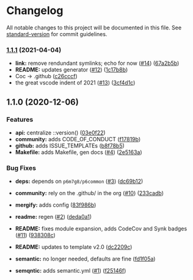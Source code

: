 # Changelog

All notable changes to this project will be documented in this file. See [standard-version](https://github.com/conventional-changelog/standard-version) for commit guidelines.

### [1.1.1](https://github.com/p6m7g8/p6shell/compare/v1.1.0...v1.1.1) (2021-04-04)


* **link:** remove rendundant symlinks; echo for now ([#14](https://github.com/p6m7g8/p6shell/issues/14)) ([67a2b5b](https://github.com/p6m7g8/p6shell/commit/67a2b5bbe0b2a37a42d45a87cf842ba2af8cdc8b))
* **README:** updates generator ([#12](https://github.com/p6m7g8/p6shell/issues/12)) ([1c17b8b](https://github.com/p6m7g8/p6shell/commit/1c17b8b01c8b10cdce46a26aeecd2b480d29dd8e))
* Coc -> .github ([c26cccf](https://github.com/p6m7g8/p6shell/commit/c26cccfa4479e3b56d08e0b3f06b99ca1ec4690f))
* the great vscode indent of 2021 ([#13](https://github.com/p6m7g8/p6shell/issues/13)) ([3cf4d1c](https://github.com/p6m7g8/p6shell/commit/3cf4d1c0449134c27913472f750724555f9c3c3e))

## 1.1.0 (2020-12-06)


### Features

* **api:** centralize ::version() ([03e0f22](https://github.com/p6m7g8/p6shell/commit/03e0f2295dfce1fd70b15f9395bf521b8fb7436a))
* **community:** adds CODE_OF_CONDUCT ([f17819b](https://github.com/p6m7g8/p6shell/commit/f17819bc232cd0119d3a0cebbc155452f4316545))
* **github:** adds ISSUE_TEMPLATEs ([b8f78b5](https://github.com/p6m7g8/p6shell/commit/b8f78b56c70f6a4cdb4dfa49f178c7745128afdb))
* **Makefile:** adds Makefile, gen docs ([#4](https://github.com/p6m7g8/p6shell/issues/4)) ([2e5163a](https://github.com/p6m7g8/p6shell/commit/2e5163a12204293785771b24bfae749d6d9f42cf))


### Bug Fixes

* **deps:** depends on `p6m7g8/p6common` ([#3](https://github.com/p6m7g8/p6shell/issues/3)) ([dc69b12](https://github.com/p6m7g8/p6shell/commit/dc69b1231e27d445e2c1a7c948b4b174be0db268))


* **community:** rely on the .github/ in the org ([#10](https://github.com/p6m7g8/p6shell/issues/10)) ([233cadb](https://github.com/p6m7g8/p6shell/commit/233cadb4dcc6aee149848b41fc31fc145415259d))
* **mergify:** adds config ([83f986b](https://github.com/p6m7g8/p6shell/commit/83f986b0ebf0520c458f6a6346e480ab74ee4931))
* **readme:** regen ([#2](https://github.com/p6m7g8/p6shell/issues/2)) ([deda0a1](https://github.com/p6m7g8/p6shell/commit/deda0a14247b3ed3542766d5fbb87ddde357f561))
* **README:** fixes module expansion, adds CodeCov and Synk badges ([#11](https://github.com/p6m7g8/p6shell/issues/11)) ([938308c](https://github.com/p6m7g8/p6shell/commit/938308cdc1e9a9b9ed4ec146a4986abc7a89523d))
* **README:** updates to template v2.0 ([dc2209c](https://github.com/p6m7g8/p6shell/commit/dc2209cf8755c8500f102bec4764dc6fa4ac857e))
* **semantic:** no longer needed, defaults are fine ([fd1f05a](https://github.com/p6m7g8/p6shell/commit/fd1f05af6ce296aa9ca908165277cf3f3f88b92e))
* **semqntic:** adds semantic.yml ([#1](https://github.com/p6m7g8/p6shell/issues/1)) ([f25146f](https://github.com/p6m7g8/p6shell/commit/f25146ff2b387638e13b38996ee8ba99bd27e6c2))
